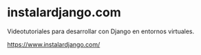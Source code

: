 # instalardjango.com

Videotutoriales para desarrollar con Django en entornos virtuales.

https://www.instalardjango.com/
